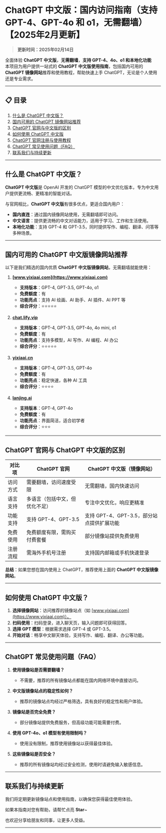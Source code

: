 # ChatGPT 中文版：国内访问指南（支持 GPT-4、GPT-4o 和 o1，无需翻墙）【2025年2月更新】

> **更新时间：2025年02月14日**   

全面体验 **ChatGPT 中文版**，**无需翻墙**，**支持 GPT-4、4o、o1 和本地化功能**   
本项目为用户提供一站式的 **ChatGPT 中文版使用指南**，包括国内可用的 **ChatGPT 镜像网站**推荐和使用教程，帮助快速上手 ChatGPT，无论是个人使用还是专业需求。

---

## 📋 目录
1. [什么是 ChatGPT 中文版？](#什么是-chatgpt-中文版？)
2. [国内可用的 ChatGPT 镜像网站推荐](#国内可用的-chatgpt-中文版镜像网站推荐)
3. [ChatGPT 官网与中文版的区别](#chatgpt-官网与-chatgpt-中文版的区别)
4. [如何使用 ChatGPT 中文版](#如何使用-chatgpt-中文版)
5. [ChatGPT 官网注册与使用教程](#chatgpt-官网注册与使用教程)
6. [ChatGPT 常见使用问题（FAQ）](#-chatgpt-常见使用问题faq)
7. [联系我们与持续更新](#联系我们与持续更新)

---

## 什么是 ChatGPT 中文版？

**ChatGPT 中文版**是 OpenAI 开发的 ChatGPT 模型的中文优化版本，专为中文用户提供更流畅、更精准的智能对话。   

与官网相比，**ChatGPT 中文版**有很多优点，更适合国内用户：

- **国内直连**：通过国内镜像网站使用，无需翻墙即可访问。
- **中文语言**：提供更流畅的中文对话能力，适用于学习、工作和生活使用。
- **本地化功能**：支持 GPT-4 和 GPT-3.5，同时提供写作、编程、翻译、问答等多种场景。

---

## 国内可用的 ChatGPT 中文版镜像网站推荐

以下是我们精选的国内优质 **ChatGPT 中文版镜像网站**，无需翻墙就能使用：

1. **[www.yixiaai.com](https://www.yixiaai.com)**
   - **支持版本**：GPT-4, GPT-3.5, GPT-4o, o1
   - **免费额度**：有
   - **功能亮点**：支持 AI 绘画、AI 助手、AI 插件、AI PPT 等
   - **综合评分**：⭐⭐⭐⭐⭐

2. **[chat.lify.vip](https://chat.lify.vip)**
   - **支持版本**：GPT-4, GPT-3.5, GPT-4o, 4o mini, o1
   - **免费额度**：有
   - **功能亮点**：支持多模型，AI 写作、AI 编程、AI 办公
   - **综合评分**：⭐⭐⭐⭐⭐

3. **[yixiaai.cn](https://yixiaai.cn)**
   - **支持版本**：GPT-4, GPT-3.5, GPT-4o
   - **免费额度**：有
   - **功能亮点**：稳定快速，各种 AI 工具
   - **综合评分**：⭐⭐⭐⭐

4. **[lanjing.ai](https://lanjing.ai)**
   - **支持版本**：GPT-4, GPT-4o
   - **免费额度**：有
   - **功能亮点**：界面简洁，适合初学者
   - **综合评分**：⭐⭐⭐

---

## ChatGPT 官网与 ChatGPT 中文版的区别

| 对比项              | ChatGPT 官网                 | ChatGPT 中文版（镜像网站）           |
|---------------------|-----------------------------|------------------------------------|
| 访问方式            | 需要翻墙，访问速度受限       | 无需翻墙，国内快速访问              |
| 语言支持            | 多语言（包括中文，但优化不足）| 专注中文优化，响应更精准            |
| 功能支持            | 支持 GPT-4、GPT-3.5          | 支持 GPT-4、GPT-3.5，部分站点提供扩展功能 |
| 免费使用            | 免费额度有限，需购买付费套餐  | 部分镜像站提供免费使用              |
| 注册流程            | 需海外手机号注册             | 支持国内邮箱或手机快速登录          |

**总结**：如果您想在国内使用上 ChatGPT，推荐使用上面的 **ChatGPT 中文版镜像网站**。

---

## 如何使用 ChatGPT 中文版？

1. **选择镜像网站**：访问推荐的镜像站点（如 [www.yixiaai.com](https://www.yixiaai.com)）。
2. **扫码使用**：扫码登录，进入聊天页，输入问题即可获得回答。
3. **选择 GPT 模型**：根据需求选择 GPT-4 或 GPT-3.5。
4. **开始对话**：畅享中文聊天体验，支持写作、编程、翻译、办公等功能。

---

## ChatGPT 常见使用问题（FAQ）

1. **使用镜像站是否需要翻墙？**
   - 不需要，推荐的所有镜像站点都能在国内网络环境中直接访问。

2. **中文版镜像站点的稳定性如何？**
   - 推荐的镜像站点均经过严格筛选，具有良好的稳定性和用户体验。

3. **镜像站是否完全免费？**
   - 部分镜像站提供免费服务，但高级功能可能需要付费。

4. **使用 GPT-4o、o1 模型有使用限制吗？**
   - 使用没有限制，推荐使用镜像站以获得最佳体验。

5. **这些镜像站是否安全？**
   - 推荐的所有镜像站均经过安全检测，使用时请避免输入敏感信息。

---

## 联系我们与持续更新

我们将定期更新镜像站点和使用指南，以确保您获得最佳使用体验。

如果本指南对您有帮助，请帮忙点亮 **Star**~

也欢迎分享给朋友和同事，让更多人受益。

---
